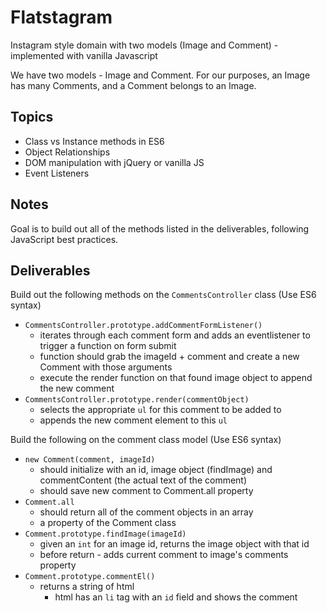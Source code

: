 # Flatstagram
Instagram style domain with two models (Image and Comment) - implemented with vanilla Javascript 

We have two models - Image and Comment.
For our purposes, an Image has many Comments, and a Comment belongs to an Image.

## Topics

+ Class vs Instance methods in ES6
+ Object Relationships
+ DOM manipulation with jQuery or vanilla JS
+ Event Listeners

## Notes
Goal is to build out all of the methods listed in the deliverables, following JavaScript best practices.

## Deliverables

Build out the following methods on the `CommentsController` class (Use ES6 syntax)

+ `CommentsController.prototype.addCommentFormListener()`
  + iterates through each comment form and adds an eventlistener to trigger a function on form submit
  + function should grab the imageId + comment and create a new Comment with those arguments
  + execute the render function on that found image object to append the new comment
+ `CommentsController.prototype.render(commentObject)`
  + selects the appropriate `ul` for this comment to be added to
  + appends the new comment element to this `ul`

Build the following on the comment class model (Use ES6 syntax)

+ `new Comment(comment, imageId)`
  + should initialize with an id, image object (findImage) and commentContent (the actual text of the comment)
  + should save new comment to Comment.all property
+ `Comment.all`
  + should return all of the comment objects in an array
  + a property of the Comment class
+ `Comment.prototype.findImage(imageId)`
  + given an `int` for an image id, returns the image object with that id
  + before return - adds current comment to image's comments property
+ `Comment.prototype.commentEl()`
  + returns a string of html
    + html has an `li` tag with an `id` field and shows the comment
